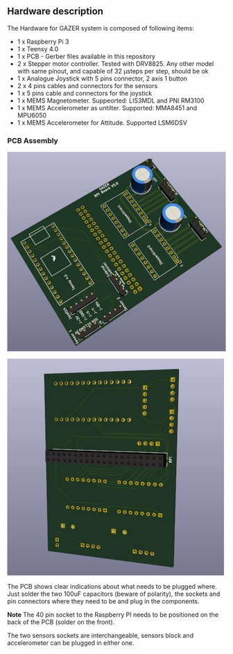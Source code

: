 ## Hardware description
The Hardware for GAZER system is composed of following items:
* 1 x Raspberry Pi 3
* 1 x Teensy 4.0
* 1 x PCB - Gerber files available in this repository
* 2 x Stepper motor controller. Tested with DRV8825. Any other model with same pinout, and capable of 32 µsteps per step, should be ok
* 1 x Analogue Joystick with 5 pins connector, 2 axis 1 button
* 2 x 4 pins cables and connectors for the sensors
* 1 x 5 pins cable and connectors for the joystick
* 1 x MEMS Magnetometer. Suppeorted: LIS3MDL and PNI RM3100
* 1 x MEMS Accelerometer as untilter. Supported: MMA8451 and MPU6050
* 1 x MEMS Accelerometer for Attitude. Supported LSM6DSV

### PCB Assembly
![alt text](img/board-view-front.jpg)

![alt text](img/board-view-back.jpg)

The PCB shows clear indications about what needs to be plugged where. Just solder the two 100uF capacitors (beware of polarity), the sockets and pin connectors where they need to be and plug in the components.

**Note**
The 40 pin socket to the Raspberry PI needs to be positioned on the back of the PCB (solder on the front).

The two sensors sockets are interchangeable, sensors block and accelerometer can be plugged in either one.
